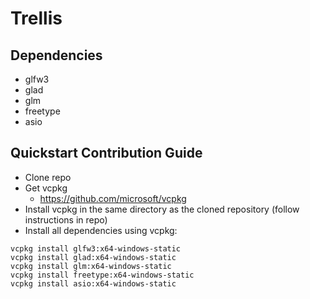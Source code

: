 # Trellis

## Dependencies
* glfw3
* glad
* glm
* freetype
* asio

## Quickstart Contribution Guide
* Clone repo
* Get vcpkg
  * https://github.com/microsoft/vcpkg
* Install vcpkg in the same directory as the cloned repository (follow instructions in repo)
* Install all dependencies using vcpkg:
```
vcpkg install glfw3:x64-windows-static
vcpkg install glad:x64-windows-static
vcpkg install glm:x64-windows-static
vcpkg install freetype:x64-windows-static
vcpkg install asio:x64-windows-static
```
